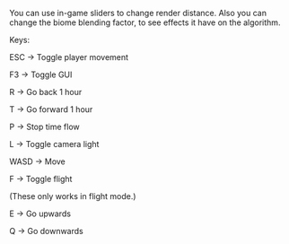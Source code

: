 You can use in-game sliders to change render distance.
Also you can change the biome blending factor, to see effects it have on the algorithm.

Keys:

ESC -> Toggle player movement

F3 -> Toggle GUI

R -> Go back 1 hour

T -> Go forward 1 hour

P -> Stop time flow

L -> Toggle camera light

WASD -> Move

F -> Toggle flight

(These only works in flight mode.)

E -> Go upwards

Q -> Go downwards
